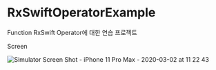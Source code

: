 # RxSwiftOperatorExample

Function
RxSwift Operator에 대한 연습 프로젝트

Screen

![Simulator Screen Shot - iPhone 11 Pro Max - 2020-03-02 at 11 22 43](https://user-images.githubusercontent.com/25197752/75951513-87fe3500-5eef-11ea-8f7a-dac92cc38449.png)

